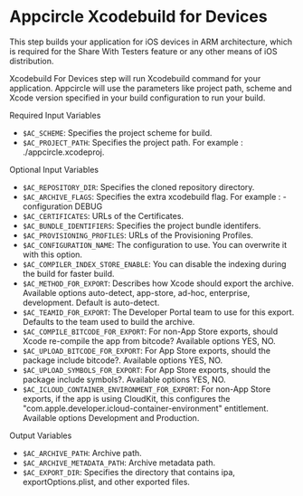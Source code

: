 # Appcircle Xcodebuild for Devices

This step builds your application for iOS devices in ARM architecture, which is required for the Share With Testers feature or any other means of iOS distribution.

Xcodebuild For Devices step will run Xcodebuild command for your application. Appcircle will use the parameters like project path, scheme and Xcode version specified in your build configuration to run your build.

Required Input Variables
- `$AC_SCHEME`: Specifies the project scheme for build.
- `$AC_PROJECT_PATH`: Specifies the project path. For example : ./appcircle.xcodeproj.


Optional Input Variables
- `$AC_REPOSITORY_DIR`: Specifies the cloned repository directory.
- `$AC_ARCHIVE_FLAGS`: Specifies the extra xcodebuild flag. For example : -configuration DEBUG
- `$AC_CERTIFICATES`: URLs of the Certificates.
- `$AC_BUNDLE_IDENTIFIERS`: Specifies the project bundle identifers.
- `$AC_PROVISIONING_PROFILES`: URLs of the Provisioning Profiles.
- `$AC_CONFIGURATION_NAME`: The configuration to use. You can overwrite it with this option.
- `$AC_COMPILER_INDEX_STORE_ENABLE`: You can disable the indexing during the build for faster build.
- `$AC_METHOD_FOR_EXPORT`: Describes how Xcode should export the archive. Available options auto-detect, app-store, ad-hoc, enterprise, development. Default is auto-detect.
- `$AC_TEAMID_FOR_EXPORT`: The Developer Portal team to use for this export. Defaults to the team used to build the archive.
- `$AC_COMPILE_BITCODE_FOR_EXPORT`: For non-App Store exports, should Xcode re-compile the app from bitcode? Available options YES, NO.
- `$AC_UPLOAD_BITCODE_FOR_EXPORT`: For App Store exports, should the package include bitcode?. Available options YES, NO.
- `$AC_UPLOAD_SYMBOLS_FOR_EXPORT`: For App Store exports, should the package include symbols?. Available options YES, NO.
- `$AC_ICLOUD_CONTAINER_ENVIRONMENT_FOR_EXPORT`: For non-App Store exports, if the app is using CloudKit, this configures the "com.apple.developer.icloud-container-environment" entitlement. Available options Development and Production.

Output Variables
- `$AC_ARCHIVE_PATH`: Archive path.
- `$AC_ARCHIVE_METADATA_PATH`: Archive metadata path.
- `$AC_EXPORT_DIR`: Specifies the directory that contains ipa, exportOptions.plist, and other exported files.
